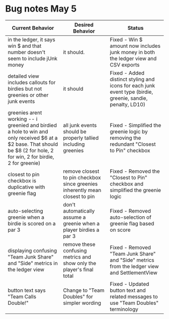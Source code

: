 # Bug notes May 5

| **Current Behavior** | **Desired Behavior** | **Status** |
| --- | --- | --- |
in the ledger, it says win $ and that number doesn't seem to include jUnk money| it should.| Fixed - Win $ amount now includes junk money in both the ledger view and CSV exports
|detailed view includes callouts for birdies but not greenies or other junk events| it should| Fixed - Added distinct styling and icons for each junk event type (birdie, greenie, sandie, penalty, LD10)
|greenies arent working -- i greenied and birdied a hole to win and only received $6 at a $2 base. That should be $8 (2 for hole, 2 for win, 2 for birdie, 2 for greenie)| all junk events should be properly tallied including greenies | Fixed - Simplified the greenie logic by removing the redundant "Closest to Pin" checkbox
|closest to pin checkbox is duplicative with greenie flag| remove closest to pin checkbox since greenies inherently mean closest to pin| Fixed - Removed the "Closest to Pin" checkbox and simplified the greenie logic
|auto-selecting greenie when a birdie is scored on a par 3| don't automatically assume a greenie when a player birdies a par 3| Fixed - Removed auto-selection of greenie flag based on score
|displaying confusing "Team Junk Share" and "Side" metrics in the ledger view| remove these confusing metrics and show only the player's final total| Fixed - Removed "Team Junk Share" and "Side" metrics from the ledger view and SettlementView
|button text says "Team Calls Double!"| Change to "Team Doubles" for simpler wording| Fixed - Updated button text and related messages to use "Team Doubles" terminology